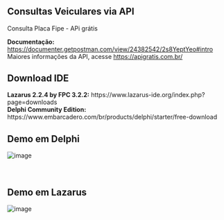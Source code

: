 # <h2>Consultas Veiculares via API </h2>
Consulta Placa Fipe - APi grátis

<b>Documentação:</b> https://documenter.getpostman.com/view/24382542/2s8YeptYeo#intro<Br>
Maiores informações da API, acesse https://apigratis.com.br/

<h2>Download IDE</h2>
<b>Lazarus 2.2.4 by FPC 3.2.2:</b> https://www.lazarus-ide.org/index.php?page=downloads <Br>
<b>Delphi Community Edition:</b> https://www.embarcadero.com/br/products/delphi/starter/free-download

<br>
<h2>Demo em Delphi</h2>

![image](https://user-images.githubusercontent.com/26030963/207496011-042366c2-8dcb-4a80-a294-1c98bf46c057.png)
<br><br><br>
<h2>Demo em Lazarus</h2>

![image](https://user-images.githubusercontent.com/26030963/207496081-174b5850-30c5-4113-b7cd-3e271696517f.png)
